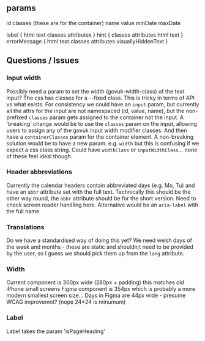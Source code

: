 ## params

id
classes (these are for the container)
name
value
minDate
maxDate

label {
    html
    text
    classes
    attributes
}
hint {
    classes
    attributes
    html
    text
}
errorMessage {
    html
    text
    classes
    attributes
    visuallyHiddenText
}


## Questions / Issues

### Input width
Possibly need a param to set the width (govuk-width-class) of the text input?
The css has classes for a --fixed class.
This is tricky in terms of API vs what exists. For consistency we could have an
`input` param, but currently all the attrs for the input are not namespaced (id,
value, name), but the non-prefixed `classes` param gets assigned to the container
not the input.
A 'breaking' change would be to use the `classes` param on the input, allowing
users to assign any of the govuk input width modifier classes. And then have a
`containerClasses` param for the container element.
A non-breaking solution would be to have a new param.  e.g. `width` but this is
confusing if we expect a css class string. Could have `widthClass` or
`inputWidthClass`... none of these feel ideal though.

### Header abbreviations
Currently the calendar headers contain abbreviated days (e.g. Mo, Tu) and have
an `abbr` attribute set with the full text.  Technically this should be the
other way round, the `abbr` attribute should be for the short version. Need to
check screen reader handling here.  Alternative would be an `aria-label` with
the full name.

### Translations
Do we have a standardised way of doing this yet?
We need welsh days of the week and months - these are static and shouldn;t need
to be provided by the user, so I guess we should pick them up from the `lang`
attribute.

### Width
Current component is 300px wide (280px + padding)
this matches old iPhone small screens
Figma component is 354px which is probably a more modern 
smallest screen size...
Days in Figma are 44px wide - presume WCAG improvemnt? (nope 24*24 is minumum)

### Label
Label takes the param 'isPageHeading' 

